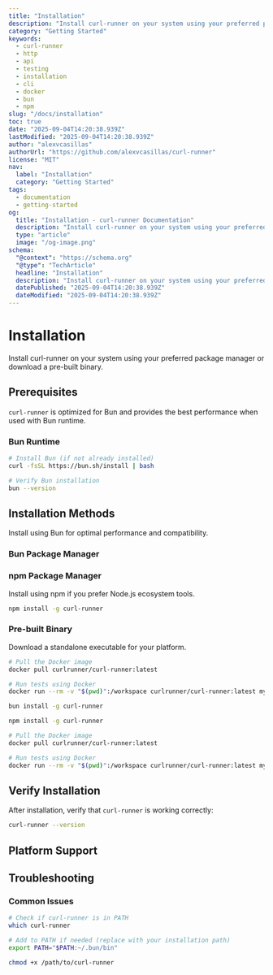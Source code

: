 ```yaml
---
title: "Installation"
description: "Install curl-runner on your system using your preferred package manager or download a pre-built binary."
category: "Getting Started"
keywords:
  - curl-runner
  - http
  - api
  - testing
  - installation
  - cli
  - docker
  - bun
  - npm
slug: "/docs/installation"
toc: true
date: "2025-09-04T14:20:38.939Z"
lastModified: "2025-09-04T14:20:38.939Z"
author: "alexvcasillas"
authorUrl: "https://github.com/alexvcasillas/curl-runner"
license: "MIT"
nav:
  label: "Installation"
  category: "Getting Started"
tags:
  - documentation
  - getting-started
og:
  title: "Installation - curl-runner Documentation"
  description: "Install curl-runner on your system using your preferred package manager or download a pre-built binary."
  type: "article"
  image: "/og-image.png"
schema:
  "@context": "https://schema.org"
  "@type": "TechArticle"
  headline: "Installation"
  description: "Install curl-runner on your system using your preferred package manager or download a pre-built binary."
  datePublished: "2025-09-04T14:20:38.939Z"
  dateModified: "2025-09-04T14:20:38.939Z"
---
```


# Installation

Install curl-runner on your system using your preferred package manager or download a pre-built binary.

## Prerequisites

`curl-runner` is optimized for Bun and provides the best performance when used with Bun runtime.

### Bun Runtime

```bash
# Install Bun (if not already installed)
curl -fsSL https://bun.sh/install | bash

# Verify Bun installation
bun --version
```

## Installation Methods

Install using Bun for optimal performance and compatibility.

### Bun Package Manager

### npm Package Manager

Install using npm if you prefer Node.js ecosystem tools.

```bash
npm install -g curl-runner
```

### Pre-built Binary

Download a standalone executable for your platform.

```bash
# Pull the Docker image
docker pull curlrunner/curl-runner:latest

# Run tests using Docker
docker run --rm -v "$(pwd)":/workspace curlrunner/curl-runner:latest my-tests.yaml
```

```bash
bun install -g curl-runner
```

```bash
npm install -g curl-runner
```

```bash
# Pull the Docker image
docker pull curlrunner/curl-runner:latest

# Run tests using Docker
docker run --rm -v "$(pwd)":/workspace curlrunner/curl-runner:latest my-tests.yaml
```

## Verify Installation

After installation, verify that `curl-runner` is working correctly:

```bash
curl-runner --version
```

## Platform Support

## Troubleshooting

### Common Issues

```bash
# Check if curl-runner is in PATH
which curl-runner

# Add to PATH if needed (replace with your installation path)
export PATH="$PATH:~/.bun/bin"
```

```bash
chmod +x /path/to/curl-runner
```
